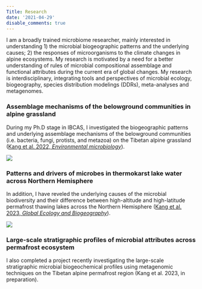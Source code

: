 ```yaml
---
Title: Research
date: '2021-04-29'
disable_comments: true
---
```


I am a broadly trained microbiome researcher, mainly interested in understanding 1) the microbial biogeographic patterns and the underlying causes; 2) the responses of microorganisms to the climate changes in alpine ecosystems. My research is motivated by a need for a better understanding of rules of microbial compositional assemblage and functional attributes during the current era of global changes. My research is interdisciplinary, integrating tools and perspectives of microbial ecology, biogeography, species distribution modelings (DDRs), meta-analyses and metagenomes.

### Assemblage mechanisms of the belowground communities in alpine grassland
During my Ph.D stage in IBCAS, I investigated the biogeographic patterns and underlying assemblage mechanisms of the belowground communities (i.e. bacteria, fungi, protists, and metazoa) on the Tibetan alpine grassland ([Kang et al. 2022, *Environmental microbiology*](https://onlinelibrary.wiley.com/doi/abs/10.1111/1462-2920.15827)). 
<div>
    <img src="/images/grassland.jpg">
</div>

### Patterns and drivers of microbes in thermokarst lake water across Northern Hemisphere
In addition, I have reveled the underlying causes of the microbial biodiversity and their difference between high-altitude and high-latitude permafrost thawing lakes across the Northern Hemisphere ([Kang et al. 2023, *Global Ecology and Biogeography*](https://onlinelibrary.wiley.com/doi/abs/10.1111/geb.13764)). 
<div>
    <img src="/images/thermokarst.jpg">
</div>

### Large-scale stratigraphic profiles of microbial attributes across permafrost ecosystem
I also completed a project recently investigating the large-scale stratigraphic microbial biogeochemical profiles using metagenomic techniques on the Tibetan alpine permafrost region (Kang et al. 2023, in preparation).
